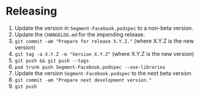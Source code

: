 Releasing
=========

 1. Update the version in `Segment-Facebook.podspec` to a non-beta version.
 2. Update the `CHANGELOG.md` for the impending release.
 3. `git commit -am "Prepare for release X.Y.Z."` (where X.Y.Z is the new version)
 4. `git tag -a X.Y.Z -m "Version X.Y.Z"` (where X.Y.Z is the new version)
 5. `git push && git push --tags`
 6. `pod trunk push Segment-Facebook.podspec --use-libraries`
 7. Update the version `Segment-Facebook.podspec` to the next beta version.
 8. `git commit -am "Prepare next development version."`
 9. `git push`
